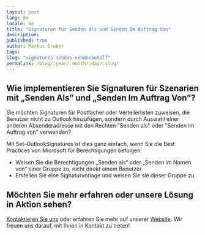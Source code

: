 ```yaml
---
layout: post
lang: de
locale: de
title: "Signaturen für Senden Als und Senden Im Auftrag Von"
description:
published: true
author: Markus Gruber
tags: 
slug: "signatures-sendas-sendonbehalf"
permalink: /blog/:year/:month/:day/:slug/
---
```

## Wie implementieren Sie Signaturen für Szenarien mit „Senden Als” und „Senden Im Auftrag Von”?

Sie möchten Signaturen für Postfächer oder Verteilerlisten zuweisen, die Benutzer nicht zu Outlook hinzufügen, sondern durch Auswahl einer anderen Absenderadresse mit den Rechten "Senden als" oder "Senden im Auftrag von" verwenden?

Mit Set-OutlookSignatures ist dies ganz einfach, wenn Sie die Best Practices von Microsoft für Berechtigungen befolgen:
- Weisen Sie die Berechtigungen „Senden als“ oder „Senden im Namen von“ einer Gruppe zu, nicht direkt einem Benutzer.
- Erstellen Sie eine Signaturvorlage und weisen Sie sie dieser Gruppe zu.

## Möchten Sie mehr erfahren oder unsere Lösung in Aktion sehen?
[Kontaktieren Sie uns](/contact) oder erfahren Sie mehr auf unserer [Website](/). Wir freuen uns darauf, mit Ihnen in Kontakt zu treten!